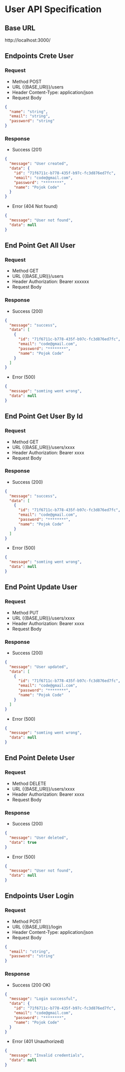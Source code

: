 # User API Specification

## Base URL

http://localhost:3000/

## Endpoints Crete User

### Request

- Method
  POST
- URL
  {{BASE_URl}}/users
- Header
  Content-Type: application/json
- Request Body

```json
{
  "name": "string",
  "email": "string",
  "password": "string"
}
```

### Response

- Success (201)

```json
{
  "message": "User created",
  "data": {
    "id": "71f6711c-b778-435f-b97c-fc3d876ed7fc",
    "email": "code@gmail.com",
    "password": "********",
    "name": "Pojok Code"
  }
}
```

- Error (404 Not found)

```json
{
  "message": "User not found",
  "data": null
}
```

## End Point Get All User

### Request

- Method
  GET
- URL
  {{BASE_URl}}/users
- Header
  Authorization: Bearer xxxxxx
- Request Body

### Response

- Success (200)

```json
{
  "message": "success",
  "data": [
    {
      "id": "71f6711c-b778-435f-b97c-fc3d876ed7fc",
      "email": "code@gmail.com",
      "password": "********",
      "name": "Pojok Code"
    }
  ]
}
```

- Error (500)

```json
{
  "message": "somting went wrong",
  "data": null
}
```

## End Point Get User By Id

### Request

- Method
  GET
- URL
  {{BASE_URl}}/users/xxxx
- Header
  Authorization: Bearer xxxx
- Request Body

### Response

- Success (200)

```json
{
  "message": "success",
  "data": [
    {
      "id": "71f6711c-b778-435f-b97c-fc3d876ed7fc",
      "email": "code@gmail.com",
      "password": "********",
      "name": "Pojok Code"
    }
  ]
}
```

- Error (500)

```json
{
  "message": "somting went wrong",
  "data": null
}
```

## End Point Update User

### Request

- Method
  PUT
- URL
  {{BASE_URl}}/users/xxxx
- Header
  Authorization: Bearer xxxx
- Request Body

### Response

- Success (200)

```json
{
  "message": "User updated",
  "data": [
    {
      "id": "71f6711c-b778-435f-b97c-fc3d876ed7fc",
      "email": "code@gmail.com",
      "password": "********",
      "name": "Pojok Code"
    }
  ]
}
```

- Error (500)

```json
{
  "message": "somting went wrong",
  "data": null
}
```

## End Point Delete User

### Request

- Method
  DELETE
- URL
  {{BASE_URl}}/users/xxxx
- Header
  Authorization: Bearer xxxx
- Request Body

### Response

- Success (200)

```json
{
  "message": "User deleted",
  "data": true
}
```

- Error (500)

```json
{
  "message": "User not found",
  "data": null
}
```

## Endpoints User Login

### Request

- Method
  POST
- URL
  {{BASE_URl}}/login
- Header
  Content-Type: application/json
- Request Body

```json
{
  "email": "string",
  "password": "string"
}
```

### Response

- Success (200 OK)

```json
{
  "message": "Login successful",
  "data": {
    "id": "71f6711c-b778-435f-b97c-fc3d876ed7fc",
    "email": "code@gmail.com",
    "password": "********",
    "name": "Pojok Code"
  }
}
```

- Error (401 Unauthorized)

```json
{
  "message": "Invalid credentials",
  "data": null
}
```
